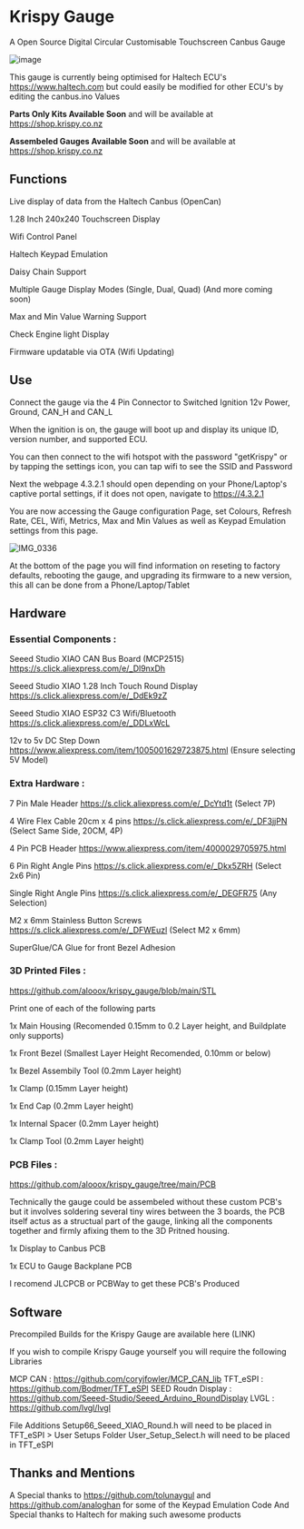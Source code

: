 # Krispy Gauge
A Open Source Digital Circular Customisable Touchscreen Canbus Gauge

![image](https://github.com/alooox/krispy_gauge/assets/53038455/ef09444f-b963-472d-a820-5de4dded1bd0)


This gauge is currently being optimised for Haltech ECU's https://www.haltech.com but could easily be modified for other ECU's by editing the canbus.ino Values

**Parts Only Kits Available Soon** and will be available at https://shop.krispy.co.nz

**Assembeled Gauges Available Soon** and will be available at https://shop.krispy.co.nz



## Functions

Live display of data from the Haltech Canbus (OpenCan)

1.28 Inch 240x240 Touchscreen Display

Wifi Control Panel

Haltech Keypad Emulation

Daisy Chain Support

Multiple Gauge Display Modes (Single, Dual, Quad) (And more coming soon)

Max and Min Value Warning Support

Check Engine light Display 

Firmware updatable via OTA (Wifi Updating)


## Use

Connect the gauge via the 4 Pin Connector to Switched Ignition 12v Power, Ground, CAN_H and CAN_L

When the ignition is on, the gauge will boot up and display its unique ID, version number, and supported ECU. 

You can then connect to the wifi hotspot with the password "getKrispy" or by tapping the settings icon, you can tap wifi to see the SSID and Password

Next the webpage 4.3.2.1 should open depending on your Phone/Laptop's captive portal settings, if it does not open, navigate to https://4.3.2.1

You are now accessing the Gauge configuration Page, set Colours, Refresh Rate, CEL, Wifi, Metrics, Max and Min Values as well as Keypad Emulation settings from this page. 

![IMG_0336](https://github.com/alooox/krispy_gauge/assets/53038455/94bbdbcf-c4a6-4813-a284-fc318e29a8db)

At the bottom of the page you will find information on reseting to factory defaults, rebooting the gauge, and upgrading its firmware to a new version, this all can be done from a Phone/Laptop/Tablet

## Hardware

### Essential Components : 

Seeed Studio XIAO CAN Bus Board (MCP2515) https://s.click.aliexpress.com/e/_Dl9nxDh

Seeed Studio XIAO 1.28 Inch Touch Round Display https://s.click.aliexpress.com/e/_DdEk9zZ

Seeed Studio XIAO ESP32 C3 Wifi/Bluetooth https://s.click.aliexpress.com/e/_DDLxWcL

12v to 5v DC Step Down https://www.aliexpress.com/item/1005001629723875.html (Ensure selecting 5V Model)



### Extra Hardware : 

7 Pin Male Header https://s.click.aliexpress.com/e/_DcYtd1t (Select 7P)  

4 Wire Flex Cable 20cm x 4 pins https://s.click.aliexpress.com/e/_DF3jjPN (Select Same Side, 20CM, 4P) 

4 Pin PCB Header https://www.aliexpress.com/item/4000029705975.html 

6 Pin Right Angle Pins https://s.click.aliexpress.com/e/_Dkx5ZRH (Select 2x6 Pin) 

Single Right Angle Pins https://s.click.aliexpress.com/e/_DEGFR75 (Any Selection)

M2 x 6mm Stainless Button Screws https://s.click.aliexpress.com/e/_DFWEuzl (Select M2 x 6mm)

SuperGlue/CA Glue for front Bezel Adhesion 


### 3D Printed Files :
https://github.com/alooox/krispy_gauge/blob/main/STL

Print one of each of the following parts

1x Main Housing (Recomended 0.15mm to 0.2 Layer height, and Buildplate only supports)

1x Front Bezel (Smallest Layer Height Recomended, 0.10mm or below)

1x Bezel Assembily Tool (0.2mm Layer height)

1x Clamp (0.15mm Layer height)

1x End Cap (0.2mm Layer height)

1x Internal Spacer (0.2mm Layer height)

1x Clamp Tool (0.2mm Layer height) 


### PCB Files : 
https://github.com/alooox/krispy_gauge/tree/main/PCB

Technically the gauge could be assembeled without these custom PCB's but it involves soldering several tiny wires between the 3 boards, the PCB itself actus as a structual part of the gauge, linking all the components together and firmly afixing them to the 3D Pritned housing. 

1x Display to Canbus PCB 

1x ECU to Gauge Backplane PCB

I recomend JLCPCB or PCBWay to get these PCB's Produced


## Software

Precompiled Builds for the Krispy Gauge are available here (LINK)

If you wish to compile Krispy Gauge yourself you will require the following Libraries 

MCP CAN : https://github.com/coryjfowler/MCP_CAN_lib
TFT_eSPI : https://github.com/Bodmer/TFT_eSPI
SEED Roudn Display : https://github.com/Seeed-Studio/Seeed_Arduino_RoundDisplay
LVGL : https://github.com/lvgl/lvgl

File Additions
Setup66_Seeed_XIAO_Round.h will need to be placed in TFT_eSPI > User Setups Folder
User_Setup_Select.h will need to be placed in TFT_eSPI





## Thanks and Mentions

A Special thanks to https://github.com/tolunaygul and https://github.com/analoghan for some of the Keypad Emulation Code
And Special thanks to Haltech for making such awesome products



